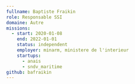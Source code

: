 ```yaml
---
fullname: Baptiste Fraikin
role: Responsable SSI
domaine: Autre
missions:
  - start: 2020-01-08
    end: 2022-01-01
    status: independent
    employer: minarm, ministere de l'interieur
    startups:
      - anais
      - sndv_maritime
github: bafraikin
---
```

